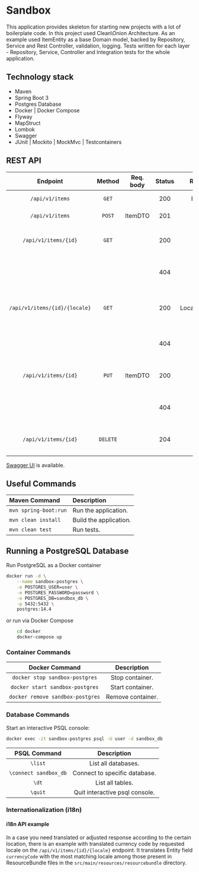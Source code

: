 # Sandbox 

This application provides skeleton for starting new projects with a lot of boilerplate code.
In this project used Clean\Onion Architecture. As an example used ItemEntity as a base Domain model, 
backed by Repository, Service and Rest Controller, validation, logging. 
Tests written for each layer - Repository, Service, Controller and Integration tests for the whole application.

## Technology stack
* Maven
* Spring Boot 3
* Postgres Database
* Docker | Docker Compose
* Flyway
* MapStruct
* Lombok
* Swagger
* JUnit | Mockito | MockMvc | Testcontainers


## REST API

|           Endpoint	           | Method   | Req. body | Status |    Resp. body    | Description    		   	                                |
|:-----------------------------:|:--------:|:---------:|:------:|:----------------:|:-----------------------------------------------------|
|        `/api/v1/items`        | `GET`    |           |  200   |    ItemDTO[]     | Get all the items                                    |
|        `/api/v1/items`        | `POST`   |  ItemDTO  |  201   |     ItemDTO      | Add a new item                                       |
|     `/api/v1/items/{id}`      | `GET`    |           |  200   |     ItemDTO      | Get the item with the given ID.                      |
|                               |          |           |  404   |     ErrorDTO     | No item with the given ID exists.                    |
| `/api/v1/items/{id}/{locale}` | `GET`    |           |  200   | LocalizedItemDTO | Get the localized item with the given ID and Locale. |
|                               |          |           |  404   |     ErrorDTO     | No item with the given ID exists.                    |
|     `/api/v1/items/{id}`      | `PUT`    |  ItemDTO  |  200   |     ItemDTO      | Update the item with the given ID.                   |
|                               |          |           |  404   |     ErrorDTO     | No item with the given ID exists.                    |
|     `/api/v1/items/{id}`      | `DELETE` |           |  204   |                  | Delete the item with the given ID.                   |

[Swagger UI](http://localhost:8080/swagger-ui/index.html) is available.

## Useful Commands

| Maven Command	             | Description                                   |
|:---------------------------|:----------------------------------------------|
| `mvn spring-boot:run`      | Run the application.                          |
| `mvn clean install`        | Build the application.                        |
| `mvn clean test`           | Run tests.                                    |


## Running a PostgreSQL Database

Run PostgreSQL as a Docker container

```bash
docker run -d \
    --name sandbox-postgres \
    -e POSTGRES_USER=user \
    -e POSTGRES_PASSWORD=password \
    -e POSTGRES_DB=sandbox_db \
    -p 5432:5432 \
    postgres:14.4
```

or run via Docker Compose
```bash  
    cd docker
    docker-compose up
```

### Container Commands

| Docker Command	              | Description       |
|:-------------------------------:|:-----------------:|
| `docker stop sandbox-postgres`   | Stop container.   |
| `docker start sandbox-postgres`  | Start container.  |
| `docker remove sandbox-postgres` | Remove container. |

### Database Commands

Start an interactive PSQL console:

```bash
docker exec -it sandbox-postgres psql -U user -d sandbox_db
```

|     PSQL Command	     | Description                    |
|:---------------------:|:------------------------------:|
|        `\list`        | List all databases.            |
| `\connect sandbox_db` | Connect to specific database.  |
|         `\dt`         | List all tables.               |
|        `\quit`        | Quit interactive psql console. |

### Internationalization (i18n)

#### i18n API example
In a case you need translated or adjusted response according to the certain location, there is an example with translated currency 
code by requested locale on the `/api/v1/items/{id}/{locale}` endpoint. It translates Entity field `currencyCode` with the most 
matching locale among those present in ResourceBundle files in the `src/main/resources/resourcebundle` directory.
